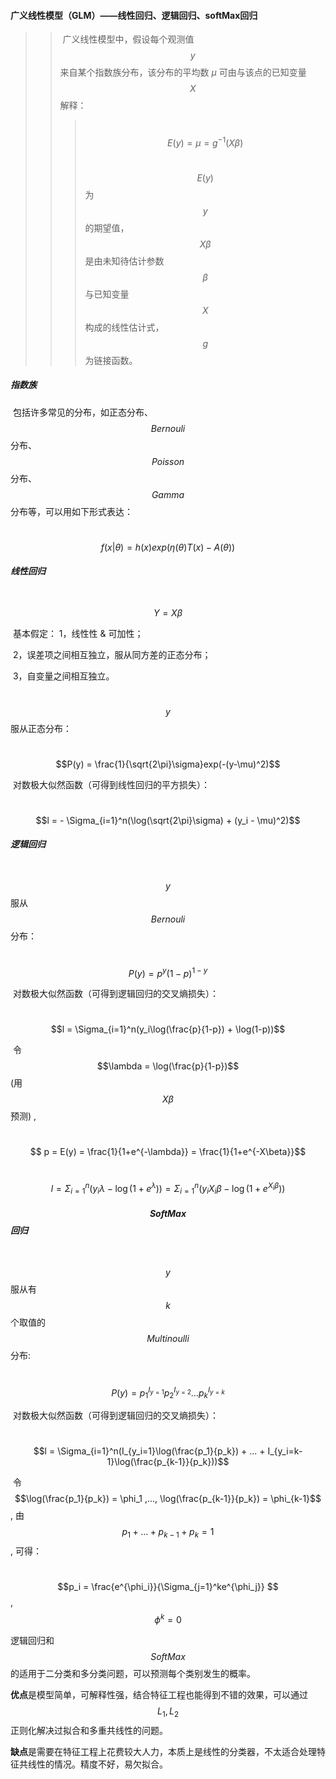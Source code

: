 #### 广义线性模型（GLM）——线性回归、逻辑回归、softMax回归

> > ​      广义线性模型中，假设每个观测值 $$y$$ 来自某个指数族分布，该分布的平均数 $\mu$ 可由与该点的已知变量 $$X$$ 解释：
> >
> > > ​                                            $$E(y) = \mu = g^{-1}(X\beta)$$
> > >
> > > ​      $$E(y)$$ 为 $$y$$ 的期望值，$$X\beta$$ 是由未知待估计参数 $$\beta$$ 与已知变量 $$X$$ 构成的线性估计式，$$g$$ 为链接函数。

##### 指数族

​      包括许多常见的分布，如正态分布、$$Bernouli$$ 分布、$$Poisson$$ 分布、$$Gamma$$ 分布等，可以用如下形式表达：

​                                        $$f(x|\theta) = h(x)exp(\eta(\theta)T(x) - A(\theta))$$

##### 线性回归

​                                                    $$Y=X\beta$$ 

​      基本假定： 1，线性性 & 可加性；

​                         2，误差项之间相互独立，服从同方差的正态分布；

​                         3，自变量之间相互独立。

​      $$y$$ 服从正态分布：

​                                          $$P(y) = \frac{1}{\sqrt{2\pi}\sigma}exp(-(y-\mu)^2)$$  

​      对数极大似然函数（可得到线性回归的平方损失）：

​                                         $$l = - \Sigma_{i=1}^n(\log(\sqrt{2\pi}\sigma) + (y_i - \mu)^2)$$



##### 逻辑回归

​      $$y$$ 服从 $$Bernouli$$ 分布：

​                                             $$P(y) = p^y(1-p)^{1-y}$$  

​      对数极大似然函数（可得到逻辑回归的交叉熵损失）：

​                                         $$l = \Sigma_{i=1}^n(y_i\log(\frac{p}{1-p}) + \log(1-p))$$

​      令 $$\lambda = \log(\frac{p}{1-p})$$  (用 $$X\beta$$ 预测) , 

​                                        $$ p = E(y) = \frac{1}{1+e^{-\lambda}} =  \frac{1}{1+e^{-X\beta}}$$

​                     $$ l = \Sigma_{i=1}^n(y_i\lambda - \log(1+e^\lambda)) = \Sigma_{i=1}^n(y_iX_i\beta - \log(1+e^{X_i\beta}))$$



##### $$SoftMax$$ 回归

​      $$y$$ 服从有 $$k$$ 个取值的 $$Multinoulli$$ 分布:

​                                       $$P(y) = p_1^{I_{y=1}}p_2^{I_{y=2}}...p_k^{I_{y=k}}$$ 

​      对数极大似然函数（可得到逻辑回归的交叉熵损失）：

​                             $$l = \Sigma_{i=1}^n(I_{y_i=1}\log(\frac{p_1}{p_k}) + ... + I_{y_i=k-1}\log(\frac{p_{k-1}}{p_k}))$$

​      令 $$\log(\frac{p_1}{p_k}) = \phi_1 ,..., \log(\frac{p_{k-1}}{p_k}) = \phi_{k-1}$$ , 由 $$p_1 + ... + p_{k-1} + p_k = 1$$, 可得：

​                                      $$p_i = \frac{e^{\phi_i}}{\Sigma_{j=1}^ke^{\phi_j}} $$ ,    $$\phi^k = 0$$



逻辑回归和 $$SoftMax$$ 的适用于二分类和多分类问题，可以预测每个类别发生的概率。

**优点**是模型简单，可解释性强，结合特征工程也能得到不错的效果，可以通过 $$L_1 , L_2$$ 正则化解决过拟合和多重共线性的问题。

**缺点**是需要在特征工程上花费较大人力，本质上是线性的分类器，不太适合处理特征共线性的情况。精度不好，易欠拟合。
